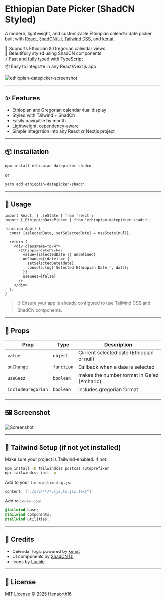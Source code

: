 # Ethiopian Date Picker (ShadCN Styled)

A modern, lightweight, and customizable Ethiopian calendar date picker built with [React](https://react.dev/), [ShadCN/UI](https://ui.shadcn.dev/), [Tailwind CSS](https://tailwindcss.com/), and [kenat](https://www.npmjs.com/package/kenat).

📅 Supports Ethiopian & Gregorian calendar views  
🎨 Beautifully styled using ShadCN components  
⚡️ Fast and fully typed with TypeScript  
📦 Easy to integrate in any React/Next.js app

![ethiopian-datepicker-screenshot](https://user-images.githubusercontent.com/your-username/eth-datepicker-shadcn-screenshot.png)

---

## ✨ Features

- Ethiopian and Gregorian calendar dual display
- Styled with Tailwind + ShadCN
- Easily navigable by month
- Lightweight, dependency-aware
- Simple integration into any React or Nextjs project

---

## 📦 Installation

```bash
npm install ethiopian-datepicker-shadcn
```

or

```bash
yarn add ethiopian-datepicker-shadcn
```

---

## 🚀 Usage

```tsx
import React, { useState } from 'react';
import { EthiopianDatePicker } from 'ethiopian-datepicker-shadcn';

function App() {
  const [selectedDate, setSelectedDate] = useState(null);

  return (
    <div className="p-4">
      <EthiopianDatePicker
        value={selectedDate || undefined}
        onChange={(date) => {
          setSelectedDate(date);
          console.log('Selected Ethiopian Date:', date);
        }}
        useGeez={false}
      />
    </div>
  );
}
```

> ☝️ Ensure your app is already configured to use Tailwind CSS and ShadCN components.

---

## 🧱 Props

| Prop       | Type      | Description                                 |
|------------|-----------|---------------------------------------------|
| `value`    | `object`  | Current selected date (Ethiopian or null)   |
| `onChange` | `function`| Callback when a date is selected            |
| `useGeez` | `boolean` | makes the number format in Ge'ez (Amharic)  |
| `includeGregorian` | `boolean` | includes gregorian format  |
---

## 🖼 Screenshot

![Screenshot](https://user-images.githubusercontent.com/henaorth16/eth-datepicker-shadcn-screenshot.png)

---

## 🔧 Tailwind Setup (if not yet installed)

Make sure your project is Tailwind-enabled. If not:

```bash
npm install -D tailwindcss postcss autoprefixer
npx tailwindcss init -p
```

Add to your `tailwind.config.js`:

```js
content: ["./src/**/*.{js,ts,jsx,tsx}"]
```

Add to `index.css`:

```css
@tailwind base;
@tailwind components;
@tailwind utilities;
```

---

## 🙏 Credits

- Calendar logic powered by [kenat](https://www.npmjs.com/package/kenat)
- UI components by [ShadCN UI](https://ui.shadcn.dev/)
- Icons by [Lucide](https://lucide.dev/)

---

## 📄 License

MIT License © 2025 [Henaorth16](https://github.com/henaorth16)